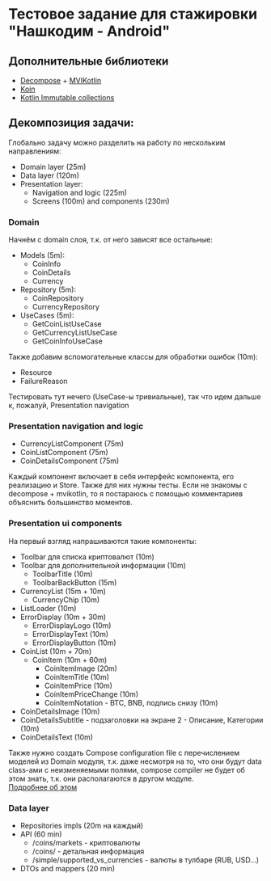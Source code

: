 # Тестовое задание для стажировки "Нашкодим - Android"
## Дополнительные библиотеки
* [Decompose](https://github.com/arkivanov/Decompose/) + [MVIKotlin](https://github.com/arkivanov/mvikotlin)
* [Koin](https://insert-koin.io/)
* [Kotlin Immutable collections](https://github.com/Kotlin/kotlinx.collections.immutable)
## Декомпозиция задачи:
Глобально задачу можно разделить на работу по нескольким направлениям:
- Domain layer (25m)
- Data layer (120m)
- Presentation layer:
  - Navigation and logic (225m)
  - Screens (100m) and components (230m)

### Domain
Начнём с domain слоя, т.к. от него зависят все остальные:
- Models (5m):
  - CoinInfo
  - CoinDetails
  - Currency
- Repository (5m):
  - CoinRepository
  - CurrencyRepository
- UseCases (5m):
  - GetCoinListUseCase
  - GetCurrencyListUseCase
  - GetCoinInfoUseCase

Также добавим вспомогательные классы для обработки ошибок (10m):
- Resource
- FailureReason

Тестировать тут нечего (UseCase-ы тривиальные), так что идем дальше к, пожалуй, Presentation navigation

### Presentation navigation and logic
- CurrencyListComponent (75m)
- CoinListComponent (75m)
- CoinDetailsComponent (75m)

Каждый компонент включает в себя интерфейс компонента, его реализацию и Store.
Также для них нужны тесты. Если не знакомы с decompose + mvikotlin, то я 
постараюсь с помощью комментариев объяснить большинство моментов.

### Presentation ui components
На первый взгляд напрашиваются такие компоненты:
- Toolbar для списка криптовалют (10m)
- Toolbar для дополнительной информации (10m)
  - ToolbarTitle (10m)
  - ToolbarBackButton (15m)
- CurrencyList (15m + 10m)
  - CurrencyChip (10m)
- ListLoader (10m)
- ErrorDisplay (10m + 30m)
  - ErrorDisplayLogo (10m)
  - ErrorDisplayText (10m)
  - ErrorDisplayButton (10m)
- CoinList (10m + 70m)
  - CoinItem (10m + 60m)
    - CoinItemImage (20m)
    - CoinItemTitle (10m)
    - CoinItemPrice (10m)
    - CoinItemPriceChange (10m)
    - CoinItemNotation - BTC, BNB, подпись снизу (10m)
- CoinDetailsImage (10m)
- CoinDetailsSubtitle - подзаголовки на экране 2 - Описание, Категории (10m)
- CoinDetailsText (10m)

Также нужно создать Compose configuration file
с перечислением моделей из Domain модуля, т.к. даже несмотря на то,
что они будут data class-ами с неизменяемыми полями, compose compiler
не будет об этом знать, т.к. они располагаются в другом модуле.<br>
[Подробнее об этом](https://developer.android.com/develop/ui/compose/performance/stability/fix#modules-solution)

### Data layer
- Repositories impls (20m на каждый)
- API (60 min)
  - /coins/markets - криптовалюты
  - /coins/<id> - детальная информация
  - /simple/supported_vs_currencies - валюты в тулбаре (RUB, USD...)
- DTOs and mappers (20 min)
